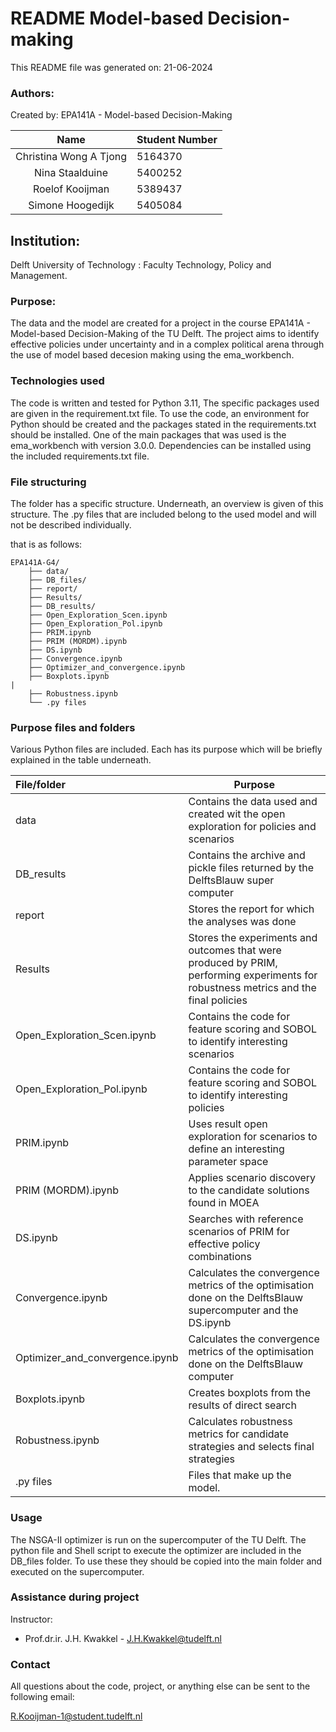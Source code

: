 
# README Model-based Decision-making

This README file was generated on: 21-06-2024

### Authors:
Created by: EPA141A - Model-based Decision-Making

|          Name          | Student Number |
|:----------------------:|:---------------|
| Christina Wong A Tjong | 5164370        |
|    Nina Staalduine     | 5400252        |
|    Roelof Kooijman     | 5389437        |
|    Simone Hoogedijk    | 5405084        |

## Institution:

Delft University of Technology : Faculty Technology, Policy and Management.

### Purpose:

The data and the model are created for a project in the course EPA141A - Model-based Decision-Making of the TU Delft. 
The project aims to identify effective policies under uncertainty and in a complex political arena through the use of 
model based decesion making using the ema_workbench.

### Technologies used

The code is written and tested for Python 3.11, The specific packages used are 
given in the requirement.txt file. To use the code, an environment for Python 
should be created and the packages stated in the requirements.txt should be installed. One of 
the main packages that was used is the ema_workbench with version 3.0.0. Dependencies can be installed using the 
included requirements.txt file.


### File structuring
The folder has a specific structure. Underneath, an overview is given of this structure.
The .py files that are included belong to the used model and will not be described individually.

that is as follows:

    EPA141A-G4/
        ├── data/
        ├── DB_files/
        ├── report/
        ├── Results/
        ├── DB_results/
        ├── Open_Exploration_Scen.ipynb
        ├── Open_Exploration_Pol.ipynb
        ├── PRIM.ipynb
        ├── PRIM (MORDM).ipynb
        ├── DS.ipynb
        ├── Convergence.ipynb
        ├── Optimizer_and_convergence.ipynb
        ├── Boxplots.ipynb                                                                                           |
        ├── Robustness.ipynb
        └── .py files

### Purpose files and folders

Various Python files are included. Each has its purpose which will be briefly explained in the table underneath.

| File/folder                     | Purpose                                                                                                                          |
|:--------------------------------|----------------------------------------------------------------------------------------------------------------------------------|
| data                            | Contains the data used and created wit the open exploration for policies and scenarios                                           |
| DB_results                      | Contains the archive and pickle files returned by the DelftsBlauw super computer                                           |
| report                          | Stores the report for which the analyses was done                                                                                |
| Results                         | Stores the experiments and outcomes that were produced by PRIM, performing experiments for robustness metrics and the final policies |
| Open_Exploration_Scen.ipynb     | Contains the code for feature scoring and SOBOL to identify interesting scenarios                                                |
| Open_Exploration_Pol.ipynb      | Contains the code for feature scoring and SOBOL to identify interesting policies                                                 |
| PRIM.ipynb                      | Uses result open exploration for scenarios to define an interesting parameter space                                              |
| PRIM (MORDM).ipynb              | Applies scenario discovery to the candidate solutions found in MOEA                                                              |
| DS.ipynb                        | Searches with reference scenarios of PRIM for effective policy combinations                                                      | |
| Convergence.ipynb               | Calculates the convergence metrics of the optimisation done on the DelftsBlauw supercomputer and the DS.ipynb                    |
| Optimizer_and_convergence.ipynb | Calculates the convergence metrics of the optimisation done on the DelftsBlauw computer                                          |
| Boxplots.ipynb                  | Creates boxplots from the results of direct search                                                                               |
| Robustness.ipynb                | Calculates robustness metrics for candidate strategies and selects final strategies                                              |
| .py files                       | Files that make up the model.                                                                                                    |

### Usage
The NSGA-II optimizer is run on the supercomputer of the TU Delft. The python file
and Shell script to execute the optimizer are included in the DB_files folder. To use these they
should be copied into the main folder and executed on the supercomputer.


### Assistance during project

Instructor:

-   Prof.dr.ir. J.H. Kwakkel - J.H.Kwakkel@tudelft.nl

### Contact

All questions about the code, project, or anything else can be sent to the following email:

R.Kooijman-1@student.tudelft.nl